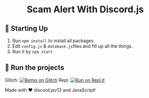 <h1 align="center">Scam Alert With Discord.js</h1>

## 📝 Starting Up
1. Run `npm install` to install all packages
2. Edit `config.js` & `database.js`files and fill up all the things.
3. Run it by `npm start`

## 💨 Run the projects
Glitch: [![Remix on Glitch](https://cdn.glitch.com/2703baf2-b643-4da7-ab91-7ee2a2d00b5b%2Fremix-button.svg)](https://glitch.com/edit/#!/import/github/Wumpuspro/Scam-alert-bot)
Repl: [![Run on Repl.it](https://repl.it/badge/github/Wumpuspro/Scam-alert-bot)](https://repl.it/github/Wumpuspro/Scam-alert-bot)


Made with  ❤️ discord.jsv13 and JavaScript!

